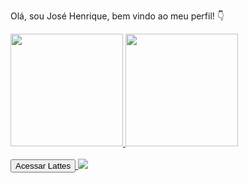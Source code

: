 Olá, sou José Henrique, bem vindo ao meu perfil! 👇
<div align="justify">
  <a href="https://github.com/josehpg98">
  <img height="180em" src="https://github-readme-stats.vercel.app/api?username=josehpg98&show_icons=true&theme=dark&include_all_commits=true&count_private=true"/>
  <img height="180em" src="https://github-readme-stats.vercel.app/api/top-langs/?username=josehpg98&layout=compact&langs_count=7&theme=dark"/>
</div>
 <br>
<div> 
  <a href="http://lattes.cnpq.br/6678060562438946" target="_blank">
  <button>Acessar Lattes</button>
</a>
  <a href = "mailto:josehpaludo.work@gmail.com"><img src="https://img.shields.io/badge/Gmail-D14836?style=for-the-badge&logo=gmail&logoColor=white" target="_blank"></a>
</div>

  
